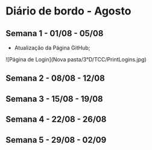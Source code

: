 # Diário de bordo - Agosto



## Semana 1 - 01/08 - 05/08
- Atualização da Página GitHub;
 
![Página de Login](Nova pasta/3°D/TCC/PrintLogins.jpg)


## Semana 2 - 08/08 - 12/08


## Semana 3 - 15/08 - 19/08


## Semana 4 - 22/08 - 26/08



## Semana 5 - 29/08 - 02/09


